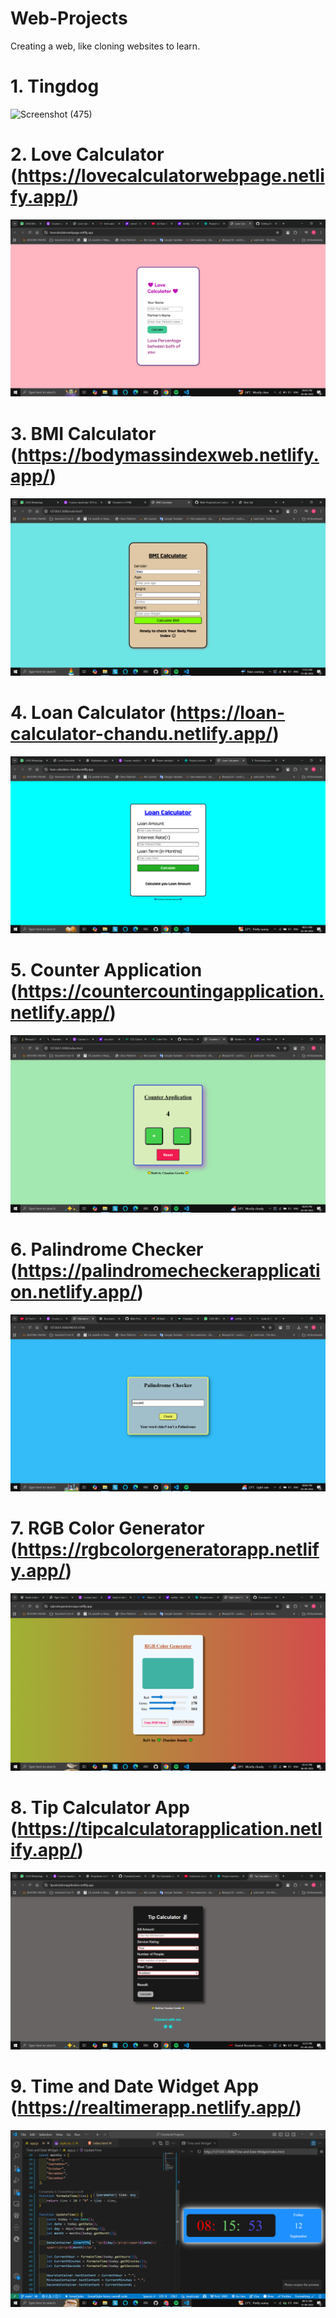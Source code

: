 # Web-Projects
Creating a web, like cloning websites to learn.


# 1. Tingdog
   ![Screenshot (475)](https://github.com/user-attachments/assets/baeee589-2eb6-41b1-96b0-11b82b14b133)
# 2. Love Calculator (https://lovecalculatorwebpage.netlify.app/)
   ![Project Screenshot](https://github.com/ChandanGowdaKS/Web-Projects/blob/main/Images/Screenshot%20(718).png)
# 3. BMI Calculator (https://bodymassindexweb.netlify.app/)
   ![Project Screenshot](https://github.com/ChandanGowdaKS/Web-Projects/blob/main/Images/Screenshot%20(722).png)
# 4. Loan Calculator (https://loan-calculator-chandu.netlify.app/)
   ![Project Screenshot](https://github.com/ChandanGowdaKS/Web-Projects/blob/main/Images/Screenshot%20(726).png)
# 5. Counter Application (https://countercountingapplication.netlify.app/)
   ![Project Screenshot](https://github.com/ChandanGowdaKS/Web-Projects/blob/main/Images/Screenshot%20(727).png)
# 6. Palindrome Checker (https://palindromecheckerapplication.netlify.app/)
   ![Project Screenshot](https://github.com/ChandanGowdaKS/Web-Projects/blob/main/Images/Screenshot%20(729).png)
# 7. RGB Color Generator (https://rgbcolorgeneratorapp.netlify.app/)
   ![Project Screenshot](https://github.com/ChandanGowdaKS/Web-Projects/blob/main/Images/Screenshot%20(737).png)
# 8. Tip Calculator App (https://tipcalculatorapplication.netlify.app/)
   ![Project Screenshot](https://github.com/ChandanGowdaKS/Web-Projects/blob/main/Images/Screenshot%20(741).png)
# 9. Time and Date Widget App (https://realtimerapp.netlify.app/)
   ![Project Screenshot](./Images/Screenshot%20(749).png)